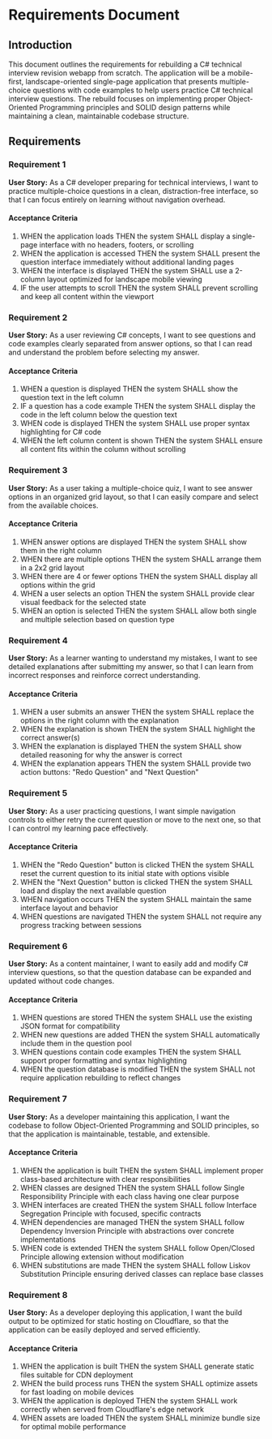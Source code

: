 # Requirements Document

## Introduction

This document outlines the requirements for rebuilding a C# technical interview revision webapp from scratch. The application will be a mobile-first, landscape-oriented single-page application that presents multiple-choice questions with code examples to help users practice C# technical interview questions. The rebuild focuses on implementing proper Object-Oriented Programming principles and SOLID design patterns while maintaining a clean, maintainable codebase structure.

## Requirements

### Requirement 1

**User Story:** As a C# developer preparing for technical interviews, I want to practice multiple-choice questions in a clean, distraction-free interface, so that I can focus entirely on learning without navigation overhead.

#### Acceptance Criteria

1. WHEN the application loads THEN the system SHALL display a single-page interface with no headers, footers, or scrolling
2. WHEN the application is accessed THEN the system SHALL present the question interface immediately without additional landing pages
3. WHEN the interface is displayed THEN the system SHALL use a 2-column layout optimized for landscape mobile viewing
4. IF the user attempts to scroll THEN the system SHALL prevent scrolling and keep all content within the viewport

### Requirement 2

**User Story:** As a user reviewing C# concepts, I want to see questions and code examples clearly separated from answer options, so that I can read and understand the problem before selecting my answer.

#### Acceptance Criteria

1. WHEN a question is displayed THEN the system SHALL show the question text in the left column
2. IF a question has a code example THEN the system SHALL display the code in the left column below the question text
3. WHEN code is displayed THEN the system SHALL use proper syntax highlighting for C# code
4. WHEN the left column content is shown THEN the system SHALL ensure all content fits within the column without scrolling

### Requirement 3

**User Story:** As a user taking a multiple-choice quiz, I want to see answer options in an organized grid layout, so that I can easily compare and select from the available choices.

#### Acceptance Criteria

1. WHEN answer options are displayed THEN the system SHALL show them in the right column
2. WHEN there are multiple options THEN the system SHALL arrange them in a 2x2 grid layout
3. WHEN there are 4 or fewer options THEN the system SHALL display all options within the grid
4. WHEN a user selects an option THEN the system SHALL provide clear visual feedback for the selected state
5. WHEN an option is selected THEN the system SHALL allow both single and multiple selection based on question type

### Requirement 4

**User Story:** As a learner wanting to understand my mistakes, I want to see detailed explanations after submitting my answer, so that I can learn from incorrect responses and reinforce correct understanding.

#### Acceptance Criteria

1. WHEN a user submits an answer THEN the system SHALL replace the options in the right column with the explanation
2. WHEN the explanation is shown THEN the system SHALL highlight the correct answer(s)
3. WHEN the explanation is displayed THEN the system SHALL show detailed reasoning for why the answer is correct
4. WHEN the explanation appears THEN the system SHALL provide two action buttons: "Redo Question" and "Next Question"

### Requirement 5

**User Story:** As a user practicing questions, I want simple navigation controls to either retry the current question or move to the next one, so that I can control my learning pace effectively.

#### Acceptance Criteria

1. WHEN the "Redo Question" button is clicked THEN the system SHALL reset the current question to its initial state with options visible
2. WHEN the "Next Question" button is clicked THEN the system SHALL load and display the next available question
3. WHEN navigation occurs THEN the system SHALL maintain the same interface layout and behavior
4. WHEN questions are navigated THEN the system SHALL not require any progress tracking between sessions

### Requirement 6

**User Story:** As a content maintainer, I want to easily add and modify C# interview questions, so that the question database can be expanded and updated without code changes.

#### Acceptance Criteria

1. WHEN questions are stored THEN the system SHALL use the existing JSON format for compatibility
2. WHEN new questions are added THEN the system SHALL automatically include them in the question pool
3. WHEN questions contain code examples THEN the system SHALL support proper formatting and syntax highlighting
4. WHEN the question database is modified THEN the system SHALL not require application rebuilding to reflect changes

### Requirement 7

**User Story:** As a developer maintaining this application, I want the codebase to follow Object-Oriented Programming and SOLID principles, so that the application is maintainable, testable, and extensible.

#### Acceptance Criteria

1. WHEN the application is built THEN the system SHALL implement proper class-based architecture with clear responsibilities
2. WHEN classes are designed THEN the system SHALL follow Single Responsibility Principle with each class having one clear purpose
3. WHEN interfaces are created THEN the system SHALL follow Interface Segregation Principle with focused, specific contracts
4. WHEN dependencies are managed THEN the system SHALL follow Dependency Inversion Principle with abstractions over concrete implementations
5. WHEN code is extended THEN the system SHALL follow Open/Closed Principle allowing extension without modification
6. WHEN substitutions are made THEN the system SHALL follow Liskov Substitution Principle ensuring derived classes can replace base classes

### Requirement 8

**User Story:** As a developer deploying this application, I want the build output to be optimized for static hosting on Cloudflare, so that the application can be easily deployed and served efficiently.

#### Acceptance Criteria

1. WHEN the application is built THEN the system SHALL generate static files suitable for CDN deployment
2. WHEN the build process runs THEN the system SHALL optimize assets for fast loading on mobile devices
3. WHEN the application is deployed THEN the system SHALL work correctly when served from Cloudflare's edge network
4. WHEN assets are loaded THEN the system SHALL minimize bundle size for optimal mobile performance